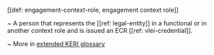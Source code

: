[[def: engagement-context-role, engagement context role]]

~ A person that represents the [[ref: legal-entity]] in a functional or in another context role and is issued an ECR [[ref: vlei-credential]].

~ More in <a href="https://weboftrust.github.io/WOT-terms/docs/glossary/engagement-context-role">extended KERI glossary</a>
